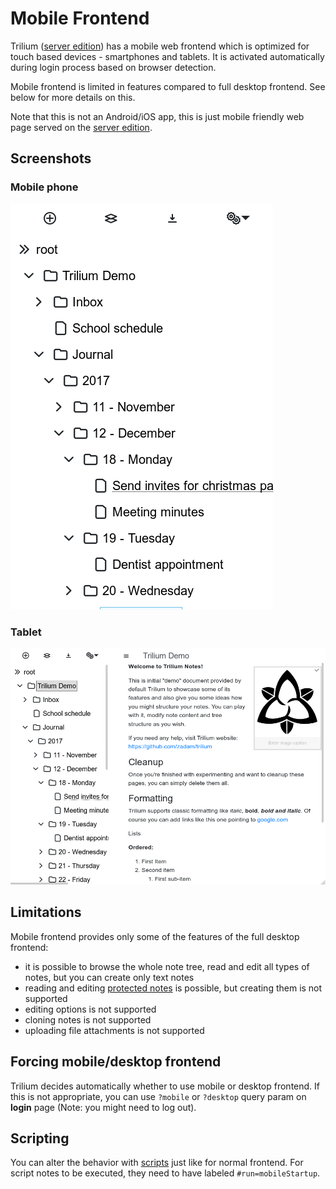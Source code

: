 # Mobile Frontend
Trilium ([server edition](Server%20Installation.md)) has a mobile web frontend which is optimized for touch based devices - smartphones and tablets. It is activated automatically during login process based on browser detection.

Mobile frontend is limited in features compared to full desktop frontend. See below for more details on this.

Note that this is not an Android/iOS app, this is just mobile friendly web page served on the [server edition](Server%20Installation.md).

## Screenshots

### Mobile phone

![](../Attachments/mobile-smartphone.png)

### Tablet

![](../Attachments/mobile-tablet.png)

## Limitations

Mobile frontend provides only some of the features of the full desktop frontend:

*   it is possible to browse the whole note tree, read and edit all types of notes, but you can create only text notes
*   reading and editing [protected notes](../Basic%20Concepts%20and%20Features/Notes/Protected%20Notes.md) is possible, but creating them is not supported
*   editing options is not supported
*   cloning notes is not supported
*   uploading file attachments is not supported

## Forcing mobile/desktop frontend

Trilium decides automatically whether to use mobile or desktop frontend. If this is not appropriate, you can use `?mobile` or `?desktop` query param on **login** page (Note: you might need to log out).

## Scripting

You can alter the behavior with [scripts](../Scripting.md) just like for normal frontend. For script notes to be executed, they need to have labeled `#run=mobileStartup`.